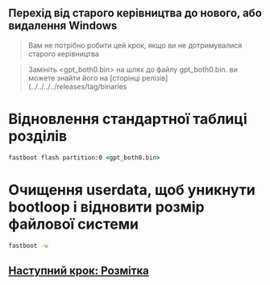 ## Перехід від старого керівництва до нового, або видалення Windows
> Вам не потрібно робити цей крок, якщо ви не дотримувалися старого керівництва

> Замініть <gpt_both0.bin> на шлях до файлу gpt_both0.bin. ви можете знайти його на [сторінці релізів](../../../../releases/tag/binaries

# Відновлення стандартної таблиці розділів

```cmd
fastboot flash partition:0 <gpt_both0.bin>
````

# Очищення userdata, щоб уникнути bootloop і відновити розмір файлової системи
```cmd
fastboot -w
````

## [Наступний крок: Розмітка](/guide/Ukrainian/1-partition-uk.md)
